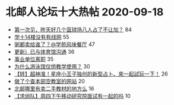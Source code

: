 # 北邮人论坛十大热帖 2020-09-18

- [第一次见，昨天好几个篮球场八人占了不让加？](https://bbs.byr.cn/article/Talking/6226126) 84
- [学十14楼没有有线网](https://bbs.byr.cn/article/BUPTNet/104004) 55
- [粥都卖给谁了？@学苑风味餐厅](https://bbs.byr.cn/article/Picture/3266044) 47
- [更新）已与体育馆沟通](https://bbs.byr.cn/article/Gymnasium/116987) 36
- [事业单位离职](https://bbs.byr.cn/article/WorkLife/1153456) 35
- [为什么游泳馆仅供教学使用？](https://bbs.byr.cn/article/Swim/127831) 30
- [【转】超神准！星座小王子独创的新型占卜、來一起試玩一下！](https://bbs.byr.cn/article/Constellations/326533) 26
- [做了个查本部空教室的网站](https://bbs.byr.cn/article/StudyShare/198021) 20
- [北邮哪里有卖二手教材的地方么](https://bbs.byr.cn/article/AimBUPT/106477) 16
- [【求组队】周四下午移动研究院面试有一起的吗](https://bbs.byr.cn/article/Job/2101682) 10


